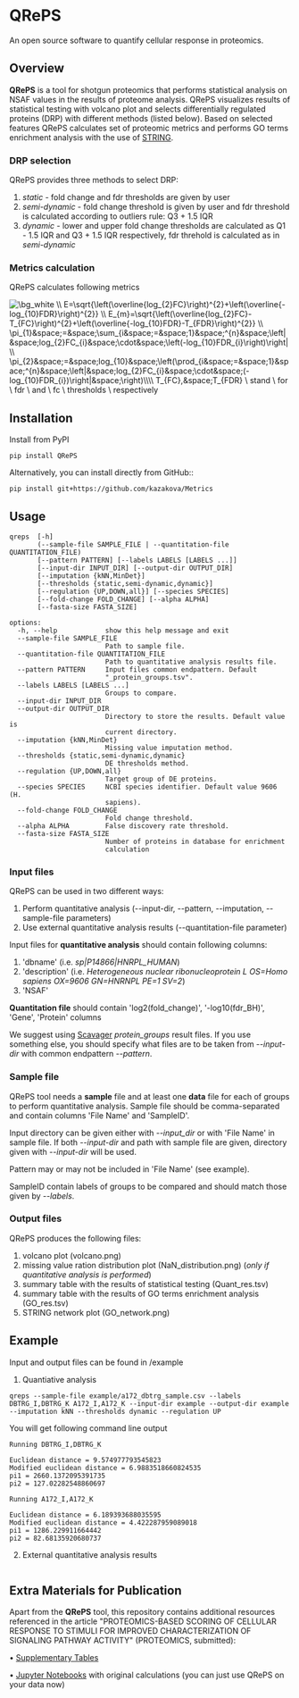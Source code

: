# QRePS
An open source software to quantify cellular response in proteomics.

## Overview
**QRePS** is a tool for shotgun proteomics that performs statistical analysis on NSAF values in the results of proteome analysis. 
QRePS visualizes results of statistical testing with volcano plot and selects differentially regulated proteins (DRP) with different methods (listed below). 
Based on selected features QRePS calculates set of proteomic metrics and performs GO terms enrichment analysis with the use of [STRING](https://string-db.org).

### DRP selection

QRePS provides three methods to select DRP:

1. *static* - fold change and fdr thresholds are given by user
2. *semi-dynamic* - fold change threshold is given by user and fdr threshold is calculated according to outliers rule: Q3 + 1.5 IQR
3. *dynamic* - lower and upper fold change thresholds are calculated as Q1 - 1.5 IQR and Q3 + 1.5 IQR respectively, fdr threhold is calculated as in *semi-dynamic*

### Metrics calculation
QRePS calculates following metrics

<img src="https://latex.codecogs.com/png.image?\dpi{110}&space;\bg_white&space;\\&space;E=\sqrt{\left(\overline{log_{2}FC}\right)^{2}&plus;\left(\overline{-log_{10}FDR}\right)^{2}}&space;\\&space;E_{m}=\sqrt{\left(\overline{log_{2}FC}-T_{FC}\right)^{2}&plus;\left(\overline{-log_{10}FDR}-T_{FDR}\right)^{2}}&space;\\&space;\pi_{1}&space;=&space;\sum_{i&space;=&space;1}&space;^{n}&space;\left|&space;log_{2}FC_{i}&space;\cdot&space;\left(-log_{10}FDR_{i}\right)\right|&space;\\&space;\pi_{2}&space;=&space;log_{10}&space;\left(\prod_{i&space;=&space;1}&space;^{n}&space;\left|&space;log_{2}FC_{i}&space;\cdot&space;(-log_{10}FDR_{i})\right|&space;\right)\\\\&space;T_{FC},&space;T_{FDR}&space;\&space;stand&space;\&space;for&space;\&space;fdr&space;\&space;and&space;\&space;fc&space;\&space;thresholds&space;\&space;respectively" title="\bg_white \\ E=\sqrt{\left(\overline{log_{2}FC}\right)^{2}&plus;\left(\overline{-log_{10}FDR}\right)^{2}} \\ E_{m}=\sqrt{\left(\overline{log_{2}FC}-T_{FC}\right)^{2}&plus;\left(\overline{-log_{10}FDR}-T_{FDR}\right)^{2}} \\ \pi_{1}&space;=&space;\sum_{i&space;=&space;1}&space;^{n}&space;\left|&space;log_{2}FC_{i}&space;\cdot&space;\left(-log_{10}FDR_{i}\right)\right| \\ \pi_{2}&space;=&space;log_{10}&space;\left(\prod_{i&space;=&space;1}&space;^{n}&space;\left|&space;log_{2}FC_{i}&space;\cdot&space;(-log_{10}FDR_{i})\right|&space;\right)\\\\ T_{FC},&space;T_{FDR} \ stand \ for \ fdr \ and \ fc \ thresholds \ respectively" />


## Installation
Install from PyPI
```
pip install QRePS
```

Alternatively, you can install directly from GitHub::
```
pip install git+https://github.com/kazakova/Metrics
```
## Usage
```
qreps  [-h]
       (--sample-file SAMPLE_FILE | --quantitation-file QUANTITATION_FILE)
       [--pattern PATTERN] [--labels LABELS [LABELS ...]]
       [--input-dir INPUT_DIR] [--output-dir OUTPUT_DIR]
       [--imputation {kNN,MinDet}]
       [--thresholds {static,semi-dynamic,dynamic}]
       [--regulation {UP,DOWN,all}] [--species SPECIES]
       [--fold-change FOLD_CHANGE] [--alpha ALPHA]
       [--fasta-size FASTA_SIZE]

options:
  -h, --help            show this help message and exit
  --sample-file SAMPLE_FILE
                        Path to sample file.
  --quantitation-file QUANTITATION_FILE
                        Path to quantitative analysis results file.
  --pattern PATTERN     Input files common endpattern. Default
                        "_protein_groups.tsv".
  --labels LABELS [LABELS ...]
                        Groups to compare.
  --input-dir INPUT_DIR
  --output-dir OUTPUT_DIR
                        Directory to store the results. Default value is
                        current directory.
  --imputation {kNN,MinDet}
                        Missing value imputation method.
  --thresholds {static,semi-dynamic,dynamic}
                        DE thresholds method.
  --regulation {UP,DOWN,all}
                        Target group of DE proteins.
  --species SPECIES     NCBI species identifier. Default value 9606 (H.
                        sapiens).
  --fold-change FOLD_CHANGE
                        Fold change threshold.
  --alpha ALPHA         False discovery rate threshold.
  --fasta-size FASTA_SIZE
                        Number of proteins in database for enrichment
                        calculation
  ```
### Input files
QRePS can be used in two different ways:
1. Perform quantitative analysis (--input-dir, --pattern, --imputation, --sample-file parameters)
2. Use external quantitative analysis results (--quantitation-file parameter)

Input files for **quantitative analysis** should contain following columns: 
1. 'dbname' (i.e. *sp|P14866|HNRPL_HUMAN*) 
2. 'description' (i.e. *Heterogeneous nuclear ribonucleoprotein L OS=Homo sapiens OX=9606 GN=HNRNPL PE=1 SV=2*) 
3. 'NSAF'

**Quantitation file** should contain 'log2(fold_change)', '-log10(fdr_BH)', 'Gene', 'Protein' columns

We suggest using [Scavager](https://github.com/markmipt/scavager) *protein_groups* result files. If you use something else, you should specify what files are to be taken from *--input-dir* with common endpattern *--pattern*.

### Sample file
QRePS tool needs a **sample** file and at least one **data** file for each of groups to perform quantitative analysis.
Sample file should be comma-separated and contain columns 'File Name' and 'SampleID'. 

Input directory can be given either with *--input_dir* or with 'File Name' in sample file.
If both *--input-dir* and path with sample file are given, directory given with *--input-dir* will be used.

Pattern may or may not be included in 'File Name' (see example).
  
SampleID contain labels of groups to be compared and should match those given by *--labels*.
 
### Output files
QRePS produces the following files:
1. volcano plot (volcano.png)
2. missing value ration distribution plot (NaN_distribution.png) (*only if quantitative analysis is performed*)
3. summary table with the results of statistical testing (Quant_res.tsv)
4. summary table with the results of GO terms enrichment analysis (GO_res.tsv)
5. STRING network plot (GO_network.png) 

## Example
Input and output files can be found in /example
1. Quantiative analysis
```
qreps --sample-file example/a172_dbtrg_sample.csv --labels DBTRG_I,DBTRG_K A172_I,A172_K --input-dir example --output-dir example --imputation kNN --thresholds dynamic --regulation UP 
```
You will get following command line output 
```
Running DBTRG_I,DBTRG_K

Euclidean distance = 9.574977793545823
Modified euclidean distance = 6.9883518660824535
pi1 = 2660.1372095391735
pi2 = 127.02282548860697

Running A172_I,A172_K

Euclidean distance = 6.189393688035595
Modified euclidean distance = 4.422287959089018
pi1 = 1286.229911664442
pi2 = 82.68135920680737

```
2. External quantitative analysis results
```
```

## Extra Materials for Publication
Apart from the **QRePS** tool, this repository contains additional resources referenced in the article "PROTEOMICS-BASED SCORING OF CELLULAR RESPONSE TO STIMULI FOR IMPROVED CHARACTERIZATION OF SIGNALING PATHWAY ACTIVITY" (PROTEOMICS, submitted):

• [Supplementary Tables](https://github.com/kazakova/Metrics/tree/main/Supplementary_materials)

• [Jupyter Notebooks](https://github.com/kazakova/Metrics/tree/main/Notebooks) with original calculations (you can just use QRePS on your data now) 
